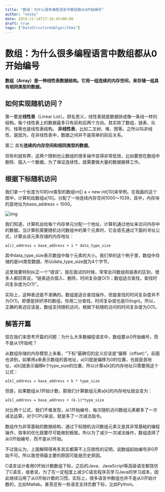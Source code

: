 ```yaml
---
title: "数组：为什么很多编程语言中数组都从0开始编号"
author: "nosky"
date: 2019-11-14T17:16:42+08:00
draft: true
tags: ["DataStructure&Algorithms"]
---
```


# 数组：为什么很多编程语言中数组都从0开始编号

 **数组（Array）是一种线性表数据结构。它用一组连续的内存空间，来存储一组具有相同类型的数据。** 

## 如何实现随机访问？

 第一要是**线性表**（Linear List）。顾名思义，线性表就是数据排成像一条线一样的结构。每个线性表上的数据最多只有前和后两个方向。其实除了数组，链表、队列、栈等也是线性表结构。 **非线性表**，比如二叉树、堆、图等。之所以叫非线性，是因为，在非线性表中，数据之间并不是简单的前后关系。 

第二 具有**连续的内存空间和相同类型的数据**。 

 但有利就有弊，这两个限制也让数组的很多操作变得非常低效，比如要想在数组中删除、插入一个数据，为了保证连续性，就需要做大量的数据搬移工作。

##  根据下标随机访问

我们拿一个长度为10的int类型的数组int[] a = new int[10]来举例。在我画的这个图中，计算机给数组a[10]，分配了一块连续内存空间1000～1039，其中，内存块的首地址为base_address = 1000。

![img](https://static001.geekbang.org/resource/image/98/c4/98df8e702b14096e7ee4a5141260cdc4.jpg)

我们知道，计算机会给每个内存单元分配一个地址，计算机通过地址来访问内存中的数据。当计算机需要随机访问数组中的某个元素时，它会首先通过下面的寻址公式，计算出该元素存储的内存地址：

```
a[i]_address = base_address + i * data_type_size
```

其中data_type_size表示数组中每个元素的大小。我们举的这个例子里，数组中存储的是int类型数据，所以data_type_size就为4个字节。

这里我要特别纠正一个“错误”。我在面试的时候，常常会问数组和链表的区别，很多人都回答说，“链表适合插入、删除，时间复杂度O(1)；数组适合查找，查找时间复杂度为O(1)”。

实际上，这种表述是不准确的。数组是适合查找操作，但是查找的时间复杂度并不为O(1)。即便是排好序的数组，你用二分查找，时间复杂度也是O(logn)。所以，正确的表述应该是，数组支持随机访问，根据下标随机访问的时间复杂度为O(1)。  

## 解答开篇

现在我们来思考开篇的问题：为什么大多数编程语言中，数组要从0开始编号，而不是从1开始呢？

从数组存储的内存模型上来看，“下标”最确切的定义应该是“偏移（offset）”。前面也讲到，如果用a来表示数组的首地址，a[0]就是偏移为0的位置，也就是首地址，a[k]就表示偏移k个type_size的位置，所以计算a[k]的内存地址只需要用这个公式：

```
a[k]_address = base_address + k * type_size
```

但是，如果数组从1开始计数，那我们计算数组元素a[k]的内存地址就会变为：

```
a[k]_address = base_address + (k-1)*type_size
```

对比两个公式，我们不难发现，从1开始编号，每次随机访问数组元素都多了一次减法运算，对于CPU来说，就是多了一次减法指令。

数组作为非常基础的数据结构，通过下标随机访问数组元素又是其非常基础的编程操作，效率的优化就要尽可能做到极致。所以为了减少一次减法操作，数组选择了从0开始编号，而不是从1开始。

不过我认为，上面解释得再多其实都算不上压倒性的证明，说数组起始编号非0开始不可。所以我觉得最主要的原因可能是历史原因。

C语言设计者用0开始计数数组下标，之后的Java、JavaScript等高级语言都效仿了C语言，或者说，为了在一定程度上减少C语言程序员学习Java的学习成本，因此继续沿用了从0开始计数的习惯。实际上，很多语言中数组也并不是从0开始计数的，比如Matlab。甚至还有一些语言支持负数下标，比如Python。

